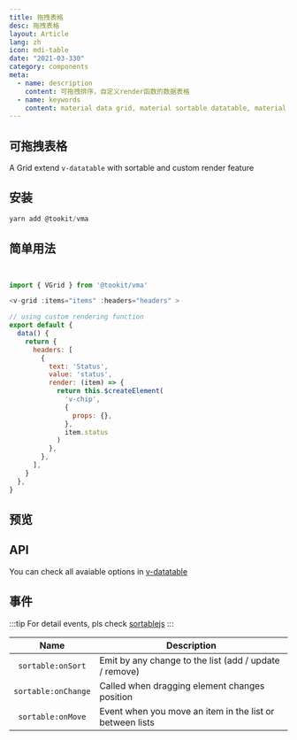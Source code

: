 ```yaml
---
title: 拖拽表格
desc: 拖拽表格 
layout: Article
lang: zh
icon: mdi-table
date: "2021-03-330"
category: components
meta:
  - name: description
    content: 可拖拽排序，自定义render函数的数据表格
  - name: keywords
    content: material data grid, material sortable datatable, material custom rendering grid 
---
```



## 可拖拽表格

A Grid extend `v-datatable` with sortable and custom render feature


## 安装

```js
yarn add @tookit/vma

```

## 简单用法

``` js


import { VGrid } from '@tookit/vma'

<v-grid :items="items" :headers="headers" >

// using custom rendering function
export default {
  data() {
    return {
      headers: [
        {
          text: 'Status',
          value: 'status',
          render: (item) => {
            return this.$createElement(
              'v-chip',
              {
                props: {},
              },
              item.status
            )
          },
        },
      ],
    }
  },
}
```


## 预览

<v-example file="ex-grid" lang="js"> </v-example>



## API

You can check all avaiable options in [v-datatable](https://vuetifyjs.com/en/components/data-tables/)

## 事件

:::tip
For detail events, pls check [sortablejs](https://github.com/SortableJS/Sortable)
:::


| Name  | Description         |
| :---: | ------------------- |
| `sortable:onSort` | Emit by any change to the list (add / update / remove) |
| `sortable:onChange` | Called when dragging element changes position |
| `sortable:onMove` | Event when you move an item in the list or between lists |


